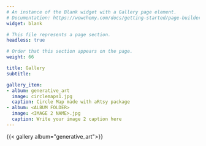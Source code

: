 ```yaml
---
# An instance of the Blank widget with a Gallery page element.
# Documentation: https://wowchemy.com/docs/getting-started/page-builder/
widget: blank

# This file represents a page section.
headless: true

# Order that this section appears on the page.
weight: 66

title: Gallery
subtitle:

gallery_item:
- album: generative_art
  image: circlemaps1.jpg
  caption: Circle Map made with aRtsy package
- album: <ALBUM FOLDER>
  image: <IMAGE 2 NAME>.jpg
  caption: Write your image 2 caption here
---
```


{{< gallery album="generative_art">}} 
